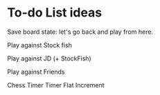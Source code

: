 # To-do List ideas

Save board state: let's go back and play from here. 

Play against Stock fish

Play against JD (+ StockFish)

Play against Friends

Chess Timer Timer
  Flat
  Increment



